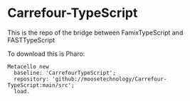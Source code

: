 # Carrefour-TypeScript
This is the repo of the bridge between FamixTypeScript and FASTTypeScript

To download this is Pharo:

```smalltalk
Metacello new  
  baseline: 'CarrefourTypeScript';  
  repository: 'github://moosetechnology/Carrefour-TypeScript:main/src';  
  load.
```
